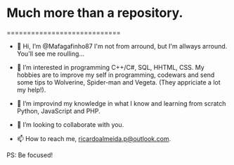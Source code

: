 # Much more than a repository.
============================
- 👋 Hi, I’m @Mafagafinho87
I'm not from arround, but I'm allways arround. You'll see me roulling...

- 👀 I’m interested in programming C++/C#, SQL, HHTML, CSS.
My hobbies are to improve my self in programming, codewars and send some tips to Wolverine, Spider-man and Vegeta.
(They appriciate a lot my help!).

- 🌱 I’m improvind my knowledge in what I know    and       learning from scratch Python, JavaScript and PHP. 
- 💞️ I’m looking to collaborate with you.
- 📫 How to reach me, ricardoalmeida.p@outlook.com.


PS: Be focused!
